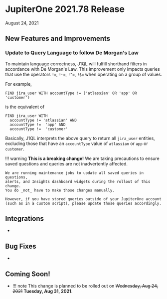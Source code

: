 # JupiterOne 2021.78 Release

August 24, 2021

## New Features and Improvements

### Update to Query Language to follow De Morgan's Law

To maintain language correctness, J1QL will fulfill shorthand filters in accordance 
with De Morgan's Law. This improvement only impacts queries that use the 
operators `!=`, `!~=`, `!^=`, `!$=` when operating on a group of values.

For example, 

```j1ql
FIND jira_user WITH accountType != ('atlassian' OR 'app' OR 'customer')
```

is the equivalent of

```j1ql
FIND jira_user WITH 
  accountType != 'atlassian' AND 
  accountType !=  'app' AND 
  accountType !=  'customer'
```

Basically, J1QL interprets the above query to return all `jira_user` entities, 
excluding those that have an `accountType` value of `atlassian` or `app` or `customer`. 

!!! warning
**This is a breaking change!** We are taking precautions to ensure saved questions 
and queries are not inadvertently affected. 
    

```
We are running maintenance jobs to update all saved queries in questions, 
alerts, and Insights dashboard widgets during the rollout of this change.
You do _not_ have to make those changes manually.

However, if you have stored queries outside of your JupiterOne account 
(such as in a custom script), please update those queries accordingly. 
```



## Integrations

- 

## Bug Fixes

-  


## Coming Soon!

- !!! note
    This change is planned to be rolled out on ~~Wednesday, Aug 24, 2021~~ **Tuesday, Aug 31, 2021**.
